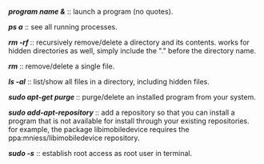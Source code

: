 **_program name &_** :: launch a program (no quotes).

**_ps a_** :: see all running processes.

**_rm -rf <directory name>_** :: recursively remove/delete a directory and its contents. works for hidden directories as well, simply include the "." before the directory name.

**_rm <filename>_** :: remove/delete a single file.

**_ls -al_** :: list/show all files in a directory, including hidden files.

**_sudo apt-get purge <program name>_** :: purge/delete an installed program from your system.

**_sudo add-apt-repository <repository name>_** :: add a repository so that you can install a program that is not available for install through your existing repositories. for example, the package libimobiledevice requires the ppa:mniess/libimobiledevice repository.

**_sudo -s_** :: establish root access as root user in terminal.
